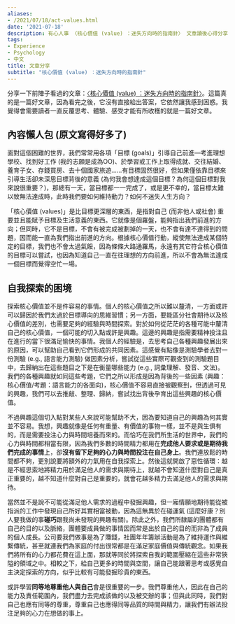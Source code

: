 ```yaml
---
aliases:
- /2021/07/18/act-values.html
date: '2021-07-18'
description: 有心人事 〈核心價值 (value) ：迷失方向時的指南針〉 文章讀後心得分享
tags:
- Experience
- Psychology
- 中文
title: 文章分享
subtitle: "核心價值 (value) ：迷失方向時的指南針"
---
```



分享一下前陣子看過的文章：[〈核心價值 (value) ：迷失方向時的指南針〉][link]。這篇真的是一篇好文章，因為看完之後，它沒有直接給出答案，它依然讓我感到困惑。我覺得會需要讀者一直反覆思考、體驗、感受才能有所收穫的就是一篇好文章。


## 內容懶人包 (原文寫得好多了)

面對這個困難的世界，我們常常用各項「目標 (goals)」引導自己前進—考進理想學校、找到好工作 (我的志願是成為OO)、於學習或工作上取得成就、交往結婚、養育子女、存錢買房、去十個國家旅遊……有目標固然很好，但如果僅依靠目標來引導生活卻未深思目標背後的意義 (為何我會想達成這個目標？為何這個目標對我來說很重要？)，那總有一天，當目標都一一完成了，或是更不幸的，當目標太難以致無法達成時，此時我們要如何維持動力？如何不迷失人生方向？

「核心價值 (values)」是比目標更深層的東西，是指對自己 (而非他人或社會) 重要並且能賦予目標及生活意義的東西。它就像是個羅盤，能夠指出我們前進的方向；但同時，它不是目標，不會有被完成被劃掉的一天，也不會有達不達得到的問題，因而能一直為我們指出前進的方向。根據核心價值行動，縱使無法達成某個特定的目標，我們也不會太過氣餒，因為條條大路通羅馬，永遠有其它符合核心價值的目標可以嘗試，也因為知道自己一直在往理想的方向前進，所以不會為無法達成一個目標而覺得空忙一場。


## 自我探索的困境

探索核心價值並不是件容易的事情。個人的核心價值之所以難以釐清，一方面或許可以歸因於我們太過於目標導向的思維習慣；另一方面，要能區分社會期待以及核心價值的差別，也需要足夠的經驗與時間探索。對於如何從茫茫的各種可能中釐清自己的核心價值，一個可能的切入點或許是興趣。這邊的興趣是指需要精神投注且在進行的當下很滿足愉快的事情。我個人的經驗是，去思考自己各種興趣發展出來的原因，可以幫助自己看到它們形成的共同因素。這感覺有點像是測驗學者去對一份測驗 (e.g., 語言能力測驗) 做因素分析，嘗試從這些實際可觀查到的測驗題目中，去歸納出在這些題目之下是在衡量哪些能力 (e.g., 詞彙理解、發音、文法)。我們的各種興趣就如同這些考題，它們之所以形成是因為背後的一些因素 (興趣：核心價值/考題：語言能力的各面向)，核心價值不容易直接被觀察到，但透過可見的興趣，我們可以去推敲、整理、歸納，嘗試找出背後孕育出這些興趣的核心價值。

不過興趣這個切入點對某些人來說可能幫助不大，因為要知道自己的興趣為何其實並不容易。我想，興趣就像是任何有重量、有價值的事物一樣，並不是與生俱有的，而是需要投注心力與時間培養而來的。而恰巧在我們所生活的世界中，我們的心力與時間都相當有限，因為我們多數的時間精力都用在**完成他人要求或是期待我們完成的事情**上，卻**沒有留下足夠的心力與時間投注在自己身上**。我們連放鬆的時間都不夠，更別說要將額外的力氣用在自我探索上。然後這就開啟了惡性循環：越是不經思索地將精力用於滿足他人的需求與期待上，就越不會知道什麼對自己是真正重要的，越不知道什麼對自己是重要的，就會花越多精力去滿足他人的需求與期待。

當然並不是說不可能從滿足他人需求的過程中發掘興趣，但一廂情願地期待能從被指派的工作中發現自己所好其實相當被動，因為這無異於在碰運氣 (這麼好康？別人要我做的事**碰巧**跟我尚未發現的興趣有關)。除此之外，我們所隸屬的團體都有自己的目的以及脈絡，團體要成員做的事情因而常是出於自己的目的而非為了成員的個人成長。公司要我們做事是為了賺錢，社團年年籌辦活動是為了維持運作與維繫傳統，甚至就連我們為家庭的付出很常都是在滿足家庭價值與傳統觀念。如果我們將所有的心力都花費在這上面，那就等同於將探索自我的範圍壓縮在這些非常狹隘的領域之中。相較之下，給自己更多的時間與空間，讓自己能跟著思考或感覺自主決定探索的方向，似乎比較有可能發掘珍貴的東西。

或許學習**同等地尊重他人與自己**會是很重要的一步。我們尊重他人，因此在自己的能力及責任範圍內，我們盡力去完成該做的以及被交辦的事；但與此同時，我們對自己也應有同等的尊重，尊重自己也應得同等品質的時間與精力，讓我們有辦法投注足夠的心力在想做的事上。

[link]: https://bit.ly/ACTvalues
